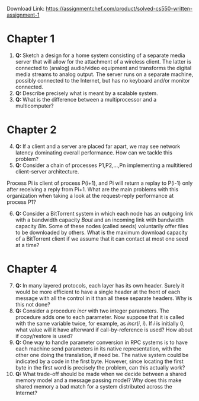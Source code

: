 Download Link: https://assignmentchef.com/product/solved-cs550-written-assignment-1
<br>
<h1>Chapter 1</h1>

<ol>

 <li><strong>Q: </strong>Sketch a design for a home system consisting of a separate media server that will allow for the attachment of a wireless client. The latter is connected to (analog) audio/video equipment and transforms the digital media streams to analog output. The server runs on a separate machine, possibly connected to the Internet, but has no keyboard and/or monitor connected.</li>

 <li><strong>Q: </strong>Describe precisely what is meant by a scalable system.</li>

 <li><strong>Q: </strong>What is the difference between a multiprocessor and a multicomputer?</li>

</ol>

<h1>Chapter 2</h1>

<ol start="4">

 <li><strong>Q: </strong>If a client and a server are placed far apart, we may see network latency dominating overall performance. How can we tackle this problem?</li>

 <li><strong>Q: </strong>Consider a chain of processes P1,P2,…,Pn implementing a multitiered client-server architecture.</li>

</ol>

Process Pi is client of process P(i+1), and Pi will return a replay to P(i-1) only after receiving a reply from Pi+1. What are the main problems with this organization when taking a look at the request-reply performance at process P1?

<ol start="6">

 <li><strong>Q: </strong>Consider a BitTorrent system in which each node has an outgoing link with a bandwidth capacity <em>Bout </em>and an incoming link with bandwidth capacity <em>Bin</em>. Some of these nodes (called seeds) voluntarily offer files to be downloaded by others. What is the maximum download capacity of a BitTorrent client if we assume that it can contact at most one seed at a time?</li>

</ol>

<h1>Chapter 4</h1>

<ol start="7">

 <li><strong>Q: </strong>In many layered protocols, each layer has its own header. Surely it would be more efficient to have a single header at the front of each message with all the control in it than all these separate headers. Why is this not done?</li>

 <li><strong>Q: </strong>Consider a procedure <em>incr </em>with two integer parameters. The procedure adds one to each parameter. Now suppose that it is called with the same variable twice, for example, as <em>incr</em>(<em>i</em>, <em>i</em>). If <em>i </em>is initially 0, what value will it have afterward if call-by-reference is used? How about if copy/restore is used?</li>

 <li><strong>Q: </strong>One way to handle parameter conversion in RPC systems is to have each machine send parameters in its native representation, with the other one doing the translation, if need be. The native system could be indicated by a code in the first byte. However, since locating the first byte in the first word is precisely the problem, can this actually work?</li>

 <li><strong>Q:</strong> What trade-off should be made when we decide between a shared memory model and a message passing model? Why does this make shared memory a bad match for a system distributed across the Internet?</li>

</ol>